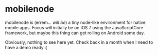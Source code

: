 # mobilenode

mobilenode is (errem... *will be*) a tiny node-like environment for native mobile apps.  Focus will initially be on iOS 7 using the JavaScriptCore framework, but maybe this thing can get rolling on Android some day.

Obviously, nothing to see here yet.  Check back in a month when I need to have a demo ready :)

